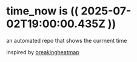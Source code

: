 # time_now is (( 2025-07-02T19:00:00.435Z ))

an automated repo that shows the currnent time

inspired by [breakingheatmap](https://github.com/breakingheatmap/breakingheatmap)
